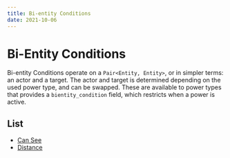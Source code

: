 ```yaml
---
title: Bi-entity Conditions
date: 2021-10-06
---
```

# Bi-Entity Conditions

Bi-entity Conditions operate on a `Pair<Entity, Entity>`, or in simpler terms: an actor and a target. The actor and target is determined depending on the used power type, and can be swapped. These are available to power types that provides a `bientity_condition` field, which restricts when a power is active.
## List

* [Can See](bientity_conditions/can_see.md)
* [Distance](bientity_conditions/distance.md)
